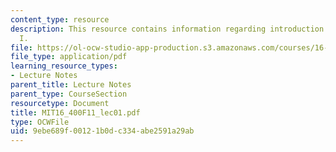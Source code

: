 ```yaml
---
content_type: resource
description: This resource contains information regarding introduction and vision
  I.
file: https://ol-ocw-studio-app-production.s3.amazonaws.com/courses/16-400-human-factors-engineering-fall-2011/9ebe689f00121b0dc334abe2591a29ab_MIT16_400F11_lec01.pdf
file_type: application/pdf
learning_resource_types:
- Lecture Notes
parent_title: Lecture Notes
parent_type: CourseSection
resourcetype: Document
title: MIT16_400F11_lec01.pdf
type: OCWFile
uid: 9ebe689f-0012-1b0d-c334-abe2591a29ab
---
```

